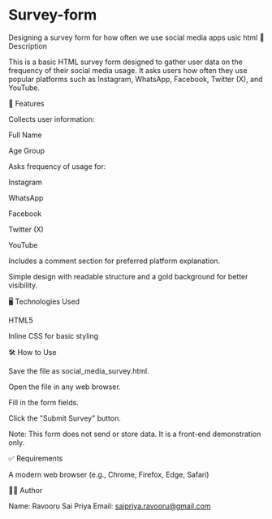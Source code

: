 # Survey-form
Designing a survey form for how often we use social media apps usic html
📌 Description

This is a basic HTML survey form designed to gather user data on the frequency of their social media usage. It asks users how often they use popular platforms such as Instagram, WhatsApp, Facebook, Twitter (X), and YouTube.

🚀 Features

Collects user information:

Full Name

Age Group

Asks frequency of usage for:

Instagram

WhatsApp

Facebook

Twitter (X)

YouTube

Includes a comment section for preferred platform explanation.

Simple design with readable structure and a gold background for better visibility.

🖥️ Technologies Used

HTML5

Inline CSS for basic styling

🛠️ How to Use

Save the file as social_media_survey.html.

Open the file in any web browser.

Fill in the form fields.

Click the "Submit Survey" button.

Note: This form does not send or store data. It is a front-end demonstration only.

✅ Requirements

A modern web browser (e.g., Chrome, Firefox, Edge, Safari)

👩‍💻 Author

Name: Ravooru Sai Priya
Email: saipriya.ravooru@gmail.com
